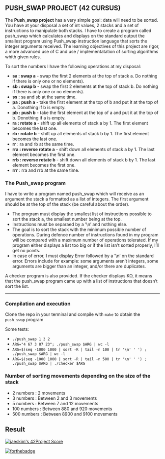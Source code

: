 ## PUSH_SWAP PROJECT (42 CURSUS)

The **Push_swap project** has a very simple goal: data will need to be sorted. You have at your disposal a set of int values, 2 stacks and a set of instructions to manipulate both stacks.
I have to create a program called push_swap which calculates and displays on the standard output the smallest program using Push_swap instruction language that sorts the integer arguments received. The learning objectives of this project are rigor, a more advanced use of C and use / implementatation of sorting algorithms whith given rules.

To sort the numbers I have the following operations at my disposal:
- **sa : swap a** - swap the first 2 elements at the top of stack a. Do nothing if there is only one or no elements).
- **sb : swap b** - swap the first 2 elements at the top of stack b. Do nothing if there is only one or no elements).
- **ss** : sa and sb at the same time.
- **pa : push a** - take the first element at the top of b and put it at the top of a. Donothing if b is empty.
- **pb : push b** - take the first element at the top of a and put it at the top of b. Donothing if a is empty.
- **ra : rotate a** - shift up all elements of stack a by 1. The first element becomes the last one.
- **rb : rotate b** - shift up all elements of stack b by 1. The first element becomes the last one.
- **rr** : ra and rb at the same time.
- **rra : reverse rotate a** - shift down all elements of stack a by 1. The last element becomes the first one.
- **rrb : reverse rotate b** - shift down all elements of stack b by 1. The last element becomes the first one.
- **rrr** : rra and rrb at the same time.

### The Push_swap program
I have to write a program named push_swap which will receive as an argument the stack a formatted as a list of integers. The first argument should be at the top of the stack (be careful about the order).
- The program must display the smallest list of instructions possible to sort the stack a, the smallest number being at the top.
- Instructions must be separaed by a ’\n’ and nothing else.
- The goal is to sort the stack with the minimum possible number of operations. During defence number of instructions found in my program will be compared with a maximum number of operations tolerated. If my program either displays a list too big or if the list isn’t sorted properly, I’ll get no points.
- In case of error, I must display Error followed by a ’\n’ on the standard error. Errors include for example: some arguments aren’t integers, some arguments are bigger than an integer, and/or there are duplicates.

A checker program is also provided. If the checker displays KO, it means that the push_swap program came up with a list of instructions that doesn’t sort the list. 

___
### Compilation and execution

Clone the repo in your terminal and compile with ```make``` to obtain the ```push_swap``` program

Some tests:
- ```./push_swap 1 3 2```
- ```ARG="4 67 3 87 23"; ./push_swap $ARG | wc -l```
- ```ARG=$(seq -1000 1000 | sort -R | tail -n 100 | tr '\n' ' ') ; ./push_swap $ARG | wc -l```
- ```ARG=$(seq -1000 1000 | sort -R | tail -n 500 | tr '\n' ' ') ; ./push_swap $ARG | ./checker $ARG```

### Number of sorting movements depending on the size of the stack

- 2 numbers : 2 movements
- 3 numbers : Between 2 and 3 movements
- 5 numbers : Between 7 and 12 movements
- 100 numbers : Between 880 and 920 movements
- 500 numbers : Between 8900 and 9100 movements

## Result 
[![jaeskim's 42Project Score](https://badge42.herokuapp.com/api/project/rufernan/push_swap)](https://github.com/JaeSeoKim/badge42)

[![forthebadge](https://forthebadge.com/images/badges/made-with-c.svg)](https://forthebadge.com)
